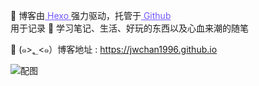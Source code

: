 🍭 博客由<a style="color:#7057ff;" href="https://hexo.io" target="_blank"> Hexo </a>强力驱动，托管于<a style="color:#7057ff;" href="https://github.com/jwchan1996" target="_blank"> Github </a>  
用于记录 📝 学习笔记、生活、好玩的东西以及心血来潮的随笔

🥘 (๑>؂<๑）博客地址 : <a style="color:#7057ff;" href="https://jwchan1996.github.io" target="_blank"> https://jwchan1996.github.io </a>

<img class="img_about" src="https://jwchan1996.github.io/images/background_header.png" alt="配图">